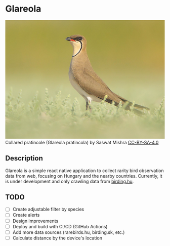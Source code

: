 # Glareola

![ ](assets/images/glareola_pratincola.png)  
Collared pratincole (Glareola pratincola) by Saswat Mishra
[CC-BY-SA-4.0](https://commons.wikimedia.org/wiki/Category:CC-BY-SA-4.0)


## Description

Glareola is a simple react native application to collect rarity bird
observation data from web, focusing on Hungary and the nearby countries.
Currently, it is under development and only crawling data from 
[birding.hu](http://www.birding.hu).

## TODO

- [ ] Create adjustable filter by species
- [ ] Create alerts
- [ ] Design improvements
- [ ] Deploy and build with CI/CD (GitHub Actions)
- [ ] Add more data sources (rarebirds.hu, birding.sk, etc.)
- [ ] Calculate distance by the device's location
